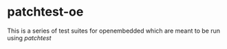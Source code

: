 # patchtest-oe
This is a series of test suites for openembedded which are meant to be run using *patchtest*
